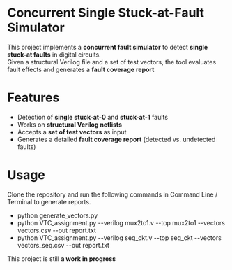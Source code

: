 # Concurrent Single Stuck-at-Fault Simulator  

This project implements a **concurrent fault simulator** to detect **single stuck-at faults** in digital circuits.  
Given a structural Verilog file and a set of test vectors, the tool evaluates fault effects and generates a **fault coverage report**

# Features  
- Detection of **single stuck-at-0** and **stuck-at-1** faults  
- Works on **structural Verilog netlists**  
- Accepts a **set of test vectors** as input  
- Generates a detailed **fault coverage report** (detected vs. undetected faults)  

# Usage
Clone the repository and run the following commands in Command Line / Terminal to generate reports.
- python generate_vectors.py
- python VTC_assignment.py --verilog mux2to1.v --top mux2to1 --vectors vectors.csv --out report.txt
- python VTC_assignment.py --verilog seq_ckt.v --top seq_ckt --vectors vectors_seq.csv --out report.txt

This project is still **a work in progress**
